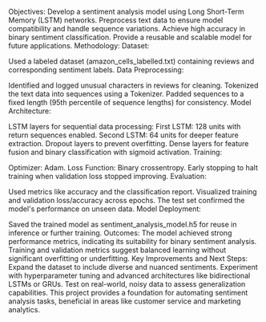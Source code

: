 Objectives:
Develop a sentiment analysis model using Long Short-Term Memory (LSTM) networks.
Preprocess text data to ensure model compatibility and handle sequence variations.
Achieve high accuracy in binary sentiment classification.
Provide a reusable and scalable model for future applications.
Methodology:
Dataset:

Used a labeled dataset (amazon_cells_labelled.txt) containing reviews and corresponding sentiment labels.
Data Preprocessing:

Identified and logged unusual characters in reviews for cleaning.
Tokenized the text data into sequences using a Tokenizer.
Padded sequences to a fixed length (95th percentile of sequence lengths) for consistency.
Model Architecture:

LSTM layers for sequential data processing:
First LSTM: 128 units with return sequences enabled.
Second LSTM: 64 units for deeper feature extraction.
Dropout layers to prevent overfitting.
Dense layers for feature fusion and binary classification with sigmoid activation.
Training:

Optimizer: Adam.
Loss Function: Binary crossentropy.
Early stopping to halt training when validation loss stopped improving.
Evaluation:

Used metrics like accuracy and the classification report.
Visualized training and validation loss/accuracy across epochs.
The test set confirmed the model's performance on unseen data.
Model Deployment:

Saved the trained model as sentiment_analysis_model.h5 for reuse in inference or further training.
Outcomes:
The model achieved strong performance metrics, indicating its suitability for binary sentiment analysis.
Training and validation metrics suggest balanced learning without significant overfitting or underfitting.
Key Improvements and Next Steps:
Expand the dataset to include diverse and nuanced sentiments.
Experiment with hyperparameter tuning and advanced architectures like bidirectional LSTMs or GRUs.
Test on real-world, noisy data to assess generalization capabilities.
This project provides a foundation for automating sentiment analysis tasks, beneficial in areas like customer service and marketing analytics.
